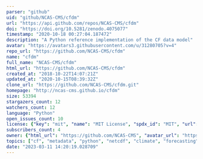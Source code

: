 ```yaml
---
parser: "github"
uid: "github/NCAS-CMS/cfdm"
url: "https://api.github.com/repos/NCAS-CMS/cfdm"
doi: "https://doi.org/10.5281/zenodo.4075077"
timestamp: "2020-10-18 00:27:04.187472"
description: "A Python reference implementation of the CF data model"
avatar: "https://avatars3.githubusercontent.com/u/31280705?v=4"
repo_url: "https://github.com/NCAS-CMS/cfdm"
name: "cfdm"
full_name: "NCAS-CMS/cfdm"
html_url: "https://github.com/NCAS-CMS/cfdm"
created_at: "2018-10-22T14:07:21Z"
updated_at: "2020-10-15T08:39:32Z"
clone_url: "https://github.com/NCAS-CMS/cfdm.git"
homepage: "http://ncas-cms.github.io/cfdm"
size: 53394
stargazers_count: 12
watchers_count: 12
language: "Python"
open_issues_count: 10
license: {"key": "mit", "name": "MIT License", "spdx_id": "MIT", "url": "https://api.github.com/licenses/mit", "node_id": "MDc6TGljZW5zZTEz"}
subscribers_count: 4
owner: {"html_url": "https://github.com/NCAS-CMS", "avatar_url": "https://avatars3.githubusercontent.com/u/31280705?v=4", "login": "NCAS-CMS", "type": "Organization"}
topics: ["cf", "metadata", "python", "netcdf", "climate", "forecasting", "ocean", "atmosphere", "atmospheric-science"]
date: "2023-03-11 14:20:19.028709"
---
```

